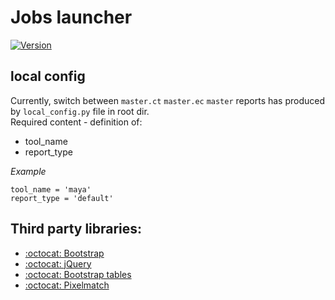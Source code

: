 # Jobs launcher
[![Version](https://img.shields.io/github/v/tag/luxteam/jobs_launcher?label=Version&style=flat-square)](https://github.com/luxteam/jobs_launcher/releases)

## local config
Currently, switch between `master.ct` `master.ec` `master` reports has produced by `local_config.py` file in root dir.  
Required content - definition of:
* tool_name
* report_type

_Example_
```python3
tool_name = 'maya'
report_type = 'default'
```

## Third party libraries:
- [:octocat: Bootstrap](https://github.com/twbs/bootstrap)
- [:octocat: jQuery](https://github.com/jquery/jquery)
- [:octocat: Bootstrap tables](https://github.com/wenzhixin/bootstrap-table)
- [:octocat: Pixelmatch](https://github.com/mapbox/pixelmatch)


